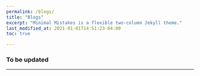 ```yaml
---
permalink: /blogs/
title: "Blogs"
excerpt: "Minimal Mistakes is a flexible two-column Jekyll theme."
last_modified_at: 2021-01-01T14:51:23-04:00
toc: true

---
```

### To be updated


---

